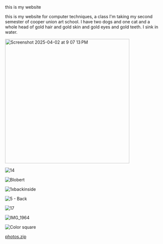 this is my website

this is my website for computer techniques, a class I'm taking my second semester of cooper union art school. I have two dogs and one cat and a whole head of gold hair and gold skin and gold eyes and gold teeth. I sink in water.



<img width="407" alt="Screenshot 2025-04-02 at 9 07 13 PM" src="https://github.com/user-attachments/assets/7fa8c021-82ae-406e-a943-291aae00393e" />



![14](https://github.com/user-attachments/assets/88575d86-1c4f-48ca-8599-c3598485baa2)



![Blobert](https://github.com/user-attachments/assets/fd063d4a-7f2a-42e6-8662-228c59c55680)



![1xbackinside](https://github.com/user-attachments/assets/cf8c2ac6-95b2-4c00-b709-21119b901e3e)



![5 - Back](https://github.com/user-attachments/assets/f638a901-25b0-4d33-907d-03fb0b0b0bbd)



![17](https://github.com/user-attachments/assets/1320fb0f-c33a-46cf-9680-6c079ed3feb8)



![IMG_1964](https://github.com/user-attachments/assets/ced7f0f0-de34-4579-ad2d-1840d78feec5)



![Color square](https://github.com/user-attachments/assets/b1b62bdb-8e28-4525-8261-8928bc3ed638)



[photos.zip](https://github.com/user-attachments/files/20256701/photos.zip)










